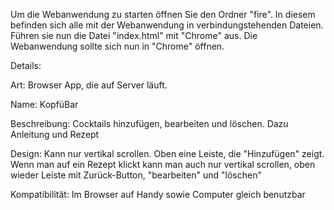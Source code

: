 Um die Webanwendung zu starten öffnen Sie den Ordner "fire". In diesem befinden sich alle mit der Webanwendung in verbindungstehenden Dateien.
Führen sie nun die Datei "index.html" mit "Chrome" aus. Die Webanwendung sollte sich nun in "Chrome" öffnen.



Details:

Art:
Browser App, die auf Server läuft.

Name:
KopfüBar

Beschreibung:
Cocktails hinzufügen, bearbeiten und löschen. Dazu Anleitung und Rezept

Design:
Kann nur vertikal scrollen. Oben eine Leiste, die "Hinzufügen" zeigt. Wenn man auf ein Rezept klickt kann man auch nur vertikal scrollen, oben wieder Leiste mit Zurück-Button, "bearbeiten" und "löschen"

Kompatibilität:
Im Browser auf Handy sowie Computer gleich benutzbar
